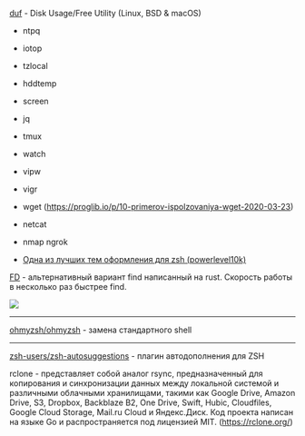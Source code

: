 [duf](https://github.com/muesli/duf) - Disk Usage/Free Utility (Linux, BSD & macOS)

- ntpq
- iotop
- tzlocal
- hddtemp
- screen
- jq
- tmux
- watch
- vipw
- vigr
- wget (https://proglib.io/p/10-primerov-ispolzovaniya-wget-2020-03-23)
- netcat
- nmap
ngrok

 - [Одна из лучших тем оформления для zsh (powerlevel10k)](https://github.com/romkatv/powerlevel10k)

 [FD](https://github.com/sharkdp/fd) - альтернативный вариант find написанный на rust. Скорость работы в несколько раз быстрее find. 
 
 ![](https://img.shields.io/badge/Linux-Ready-yellowgreen)

 ***
[ohmyzsh/ohmyzsh](https://github.com/ohmyzsh/ohmyzsh) - замена стандартного shell
***

[zsh-users/zsh-autosuggestions](https://github.com/zsh-users/zsh-autosuggestions) - плагин автодополнения для ZSH


rclone - представляет собой аналог rsync, предназначенный для копирования и синхронизации данных между локальной системой и различными облачными хранилищами, такими как Google Drive, Amazon Drive, S3, Dropbox, Backblaze B2, One Drive, Swift, Hubic, Cloudfiles, Google Cloud Storage, Mail.ru Cloud и Яндекс.Диск. Код проекта написан на языке Go и распространяется под лицензией MIT. (https://rclone.org/)